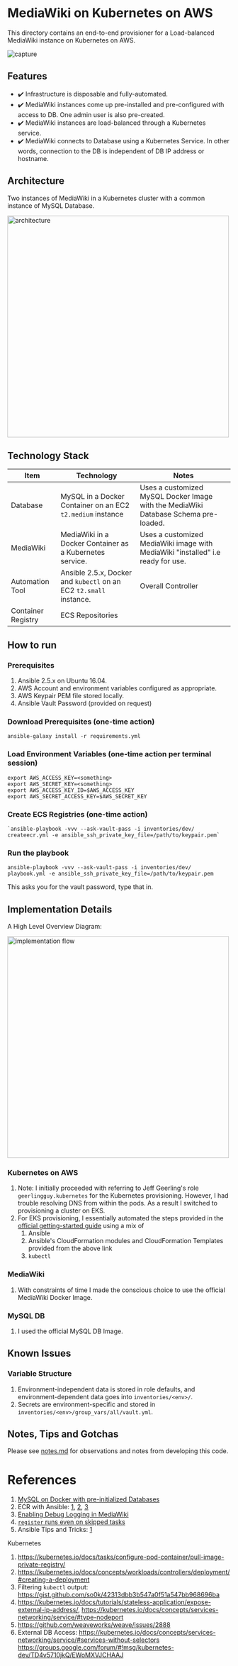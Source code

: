 # MediaWiki on Kubernetes on AWS

This directory contains an end-to-end provisioner for a Load-balanced MediaWiki instance on Kubernetes on AWS.

![capture](https://user-images.githubusercontent.com/13379978/45091084-f6154080-b12e-11e8-92b5-7f3b3854302c.PNG)

## Features

* :heavy_check_mark: Infrastructure is disposable and fully-automated.
* :heavy_check_mark: MediaWiki instances come up pre-installed and pre-configured with access to DB. One admin user is also pre-created.
* :heavy_check_mark: MediaWiki instances are load-balanced through a Kubernetes service.
* :heavy_check_mark: MediaWiki connects to Database using a Kubernetes Service. In other words, connection to the DB is independent of DB IP address or hostname.

## Architecture

Two instances of MediaWiki in a Kubernetes cluster with a common instance of MySQL Database.


<img src="https://user-images.githubusercontent.com/13379978/45090003-a3865500-b12b-11e8-89d2-67b40db57e9a.png" alt="architecture" width="500"/>


## Technology Stack

| Item | Technology | Notes |
|-|-|-|
| Database | MySQL in a Docker Container on an EC2 `t2.medium` instance | Uses a customized MySQL Docker Image with the MediaWiki Database Schema pre-loaded. |
| MediaWiki | MediaWiki in a Docker Container as a Kubernetes service. | Uses a customized MediaWiki image with MediaWiki "installed" i.e ready for use. |
| Automation Tool | Ansible 2.5.x, Docker and `kubectl` on an EC2 `t2.small` instance. | Overall Controller |
| Container Registry | ECS Repositories | |


## How to run

### Prerequisites

1. Ansible 2.5.x on Ubuntu 16.04.
1. AWS Account and environment variables configured as appropriate.
1. AWS Keypair PEM file stored locally.
1. Ansible Vault Password (provided on request)

### Download Prerequisites (one-time action)

```
ansible-galaxy install -r requirements.yml
```


### Load Environment Variables (one-time action per terminal session)

```
export AWS_ACCESS_KEY=<something>
export AWS_SECRET_KEY=<something>
export AWS_ACCESS_KEY_ID=$AWS_ACCESS_KEY
export AWS_SECRET_ACCESS_KEY=$AWS_SECRET_KEY
```

### Create ECS Registries (one-time action)

```
`ansible-playbook -vvv --ask-vault-pass -i inventories/dev/ createecr.yml -e ansible_ssh_private_key_file=/path/to/keypair.pem`
```

### Run the playbook

`ansible-playbook -vvv --ask-vault-pass -i inventories/dev/ playbook.yml -e ansible_ssh_private_key_file=/path/to/keypair.pem`

This asks you for the vault password, type that in. 

## Implementation Details

A High Level Overview Diagram: 

<img src="https://user-images.githubusercontent.com/13379978/45088507-cfeba280-b126-11e8-8ac0-09be1965d83e.png" alt="implementation flow" width="500"/>

### Kubernetes on AWS

1. Note: I initially proceeded with referring to Jeff Geerling's role `geerlingguy.kubernetes` for the Kubernetes provisioning. However, I had trouble resolving DNS from within the pods. As a result I switched to provisioning a cluster on EKS.
1. For EKS provisioning, I essentially automated the steps provided in the [official getting-started guide](https://docs.aws.amazon.com/eks/latest/userguide/getting-started.html) using a mix of
   1. Ansible
   1. Ansible's CloudFormation modules and CloudFormation Templates provided from the above link
   1. `kubectl`

### MediaWiki 

1. With constraints of time I made the conscious choice to use the official MediaWiki Docker Image.

### MySQL DB

1. I used the official MySQL DB Image.

### 


## Known Issues

### Variable Structure

1. Environment-independent data is stored in role defaults, and environment-dependent data goes into `inventories/<env>/`.
1. Secrets are environment-specific and stored in `inventories/<env>/group_vars/all/vault.yml`.


## Notes, Tips and Gotchas

Please see [notes.md](notes.md) for observations and notes from developing this code.

# References

1. [MySQL on Docker with pre-initialized Databases](https://docs.docker.com/samples/library/mysql/)
1. ECR with Ansible: [1](https://awsbloglink.wordpress.com/2017/06/03/manage-amazon-ec2-container-registry-with-ansible/), [2](https://forums.docker.com/t/docker-push-to-ecr-failing-with-no-basic-auth-credentials/17358/2), [3](https://docs.aws.amazon.com/cli/latest/reference/ecr/get-login.html)
1. [Enabling Debug Logging in MediaWiki](https://www.mediawiki.org/wiki/Topic:U26n1a1pgo0078tt)
1. [`register` runs even on skipped tasks](https://github.com/ansible/ansible/issues/4297)
1. Ansible Tips and Tricks: [1](https://stackoverflow.com/a/34929776)

Kubernetes
1. https://kubernetes.io/docs/tasks/configure-pod-container/pull-image-private-registry/
1. https://kubernetes.io/docs/concepts/workloads/controllers/deployment/#creating-a-deployment
1. Filtering `kubectl` output: https://gist.github.com/so0k/42313dbb3b547a0f51a547bb968696ba
1. https://kubernetes.io/docs/tutorials/stateless-application/expose-external-ip-address/, https://kubernetes.io/docs/concepts/services-networking/service/#type-nodeport
1. https://github.com/weaveworks/weave/issues/2888
1. External DB Access: https://kubernetes.io/docs/concepts/services-networking/service/#services-without-selectors
   https://groups.google.com/forum/#!msg/kubernetes-dev/TD4v5710jkQ/EWoMXVJCHAAJ
